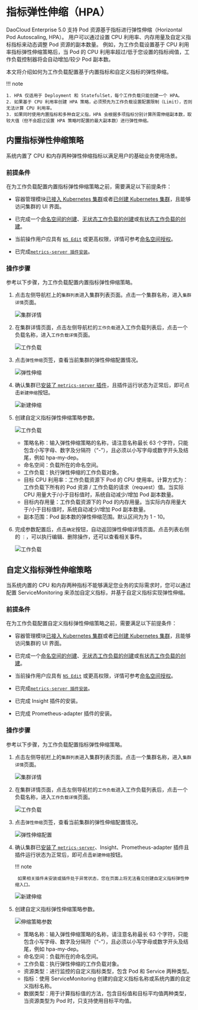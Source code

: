 # 指标弹性伸缩（HPA）

DaoCloud Enterprise 5.0 支持 Pod 资源基于指标进行弹性伸缩（Horizontal Pod Autoscaling, HPA）。
用户可以通过设置 CPU 利用率、内存用量及自定义指标指标来动态调整 Pod 资源的副本数量。
例如，为工作负载设置基于 CPU 利用率指标弹性伸缩策略后，当 Pod 的 CPU 利用率超过/低于您设置的指标阀值，工作负载控制器将会自动增加/较少 Pod 副本数。

本文将介绍如何为工作负载配置基于内置指标和自定义指标的弹性伸缩。

!!! note

    1. HPA 仅适用于 Deployment 和 StatefulSet，每个工作负载只能创建一个 HPA。
    2. 如果基于 CPU 利用率创建 HPA 策略，必须预先为工作负载设置配置限制（Limit），否则无法计算 CPU 利用率。
    3. 如果同时使用内置指标和多种自定义指，HPA 会根据多项指标分别计算所需伸缩副本数，取较大值（但不会超过设置 HPA 策略时配置的最大副本数）进行弹性伸缩。

## 内置指标弹性伸缩策略

系统内置了 CPU 和内存两种弹性伸缩指标以满足用户的基础业务使用场景。

### 前提条件

在为工作负载配置内置指标弹性伸缩策略之前，需要满足以下前提条件：

- 容器管理模块[已接入 Kubernetes 集群](../clusters/integrate-cluster.md)或者[已创建 Kubernetes 集群](../clusters/create-cluster.md)，且能够访问集群的 UI 界面。

- 已完成一个[命名空间的创建](../namespaces/createns.md)、[无状态工作负载的创建](../workloads/create-deployment.md)或[有状态工作负载的创建](../workloads/create-statefulset.md)。

- 当前操作用户应具有 [`NS Edit`](../permissions/permission-brief.md#ns-edit) 或更高权限，详情可参考[命名空间授权](../namespaces/createns.md)。

- 已完成[`metrics-server 插件安装`](install-metrics-server.md)。

### 操作步骤

参考以下步骤，为工作负载配置内置指标弹性伸缩策略。

1. 点击左侧导航栏上的`集群列表`进入集群列表页面。点击一个集群名称，进入`集群详情`页面。

    ![集群详情](../../images/deploy01.png)

2. 在集群详情页面，点击左侧导航栏的`工作负载`进入工作负载列表后，点击一个负载名称，进入`工作负载详情`页面。

    ![工作负载](../../images/createScale.png)

3. 点击`弹性伸缩`页签，查看当前集群的弹性伸缩配置情况。

    ![弹性伸缩](../../images/createScale02.png)

4. 确认集群已[安装了 `metrics-server` 插件](install-metrics-server.md)，且插件运行状态为正常后，即可点击`新建伸缩`按钮。

    ![新建伸缩](../../images/createScale07.png)

5. 创建自定义指标弹性伸缩策略参数。

    ![工作负载](../../images/createScale08.png)

    - 策略名称：输入弹性伸缩策略的名称，请注意名称最长 63 个字符，只能包含小写字母、数字及分隔符（“-”），且必须以小写字母或数字开头及结尾，例如 hpa-my-dep。
    - 命名空间：负载所在的命名空间。
    - 工作负载：执行弹性伸缩的工作负载对象。
    - 目标 CPU 利用率：工作负载资源下 Pod 的 CPU 使用率。计算方式为：工作负载下所有的 Pod 资源 / 工作负载的请求（request）值。当实际 CPU 用量大于/小于目标值时，系统自动减少/增加 Pod 副本数量。
    - 目标内存用量：工作负载资源下的 Pod 的内存用量。当实际内存用量大于/小于目标值时，系统自动减少/增加 Pod 副本数量。
    - 副本范围：Pod 副本数的弹性伸缩范围。默认区间为为 1 - 10。

6. 完成参数配置后，点击`确定`按钮，自动返回弹性伸缩详情页面。点击列表右侧的 `⋮`，可以执行编辑、删除操作，还可以查看相关事件。

    ![工作负载](../../images/createScale09.png)

## 自定义指标弹性伸缩策略

当系统内置的 CPU 和内存两种指标不能够满足您业务的实际需求时，您可以通过配置 ServiceMonitoring 来添加自定义指标，并基于自定义指标实现弹性伸缩。

### 前提条件

在为工作负载配置自定义指标弹性伸缩策略之前，需要满足以下前提条件：

- 容器管理模块[已接入 Kubernetes 集群](../clusters/integrate-cluster.md)或者[已创建 Kubernetes 集群](../clusters/create-cluster.md)，且能够访问集群的 UI 界面。

- 已完成一个[命名空间的创建](../namespaces/createns.md)、[无状态工作负载的创建](../workloads/create-deployment.md)或[有状态工作负载的创建](../workloads/create-statefulset.md)。

- 当前操作用户应具有 [`NS Edit`](../permissions/permission-brief.md#ns-edit) 或更高权限，详情可参考[命名空间授权](../namespaces/createns.md)。

- 已完成[`metrics-server 插件安装`](install-metrics-server.md)。
- 已完成 Insight 插件的安装。
- 已完成 Prometheus-adapter 插件的安装。

### 操作步骤

参考以下步骤，为工作负载配置指标弹性伸缩策略。

1. 点击左侧导航栏上的`集群列表`进入集群列表页面。点击一个集群名称，进入`集群详情`页面。

    ![集群详情](../../images/deploy01.png)

2. 在集群详情页面，点击左侧导航栏的`工作负载`进入工作负载列表后，点击一个负载名称，进入`工作负载详情`页面。

    ![工作负载](../../images/createScale.png)

3. 点击`弹性伸缩`页签，查看当前集群的弹性伸缩配置情况。

    ![弹性伸缩配置](../../images/createScale02.png)

4. 确认集群已[安装了 `metrics-server`](install-metrics-server.md)、Insight、Prometheus-adapter 插件且插件运行状态为正常后，即可点击`新建伸缩`按钮。

    !!! note

        如果相关插件未安装或插件处于异常状态，您在页面上将无法看见创建自定义指标弹性伸缩入口。

    ![新建伸缩](../../images/createScale07.png)

5. 创建自定义指标弹性伸缩策略参数。

    ![伸缩策略参数](../../images/createScale10.png)

    - 策略名称：输入弹性伸缩策略的名称，请注意名称最长 63 个字符，只能包含小写字母、数字及分隔符（“-”），且必须以小写字母或数字开头及结尾，例如 hpa-my-dep。
    - 命名空间：负载所在的命名空间。
    - 工作负载：执行弹性伸缩的工作负载对象。
    - 资源类型：进行监控的自定义指标类型，包含 Pod 和 Service 两种类型。
    - 指标：使用 ServiceMonitoring 创建的自定义指标名称或系统内置的自定义指标名称。
    - 数据类型：用于计算指标值的方法，包含目标值和目标平均值两种类型，当资源类型为 Pod 时，只支持使用目标平均值。
